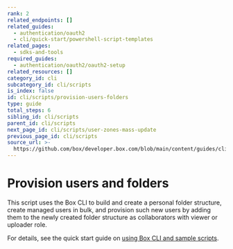 ```yaml
---
rank: 2
related_endpoints: []
related_guides:
  - authentication/oauth2
  - cli/quick-start/powershell-script-templates
related_pages:
  - sdks-and-tools
required_guides:
  - authentication/oauth2/oauth2-setup
related_resources: []
category_id: cli
subcategory_id: cli/scripts
is_index: false
id: cli/scripts/provision-users-folders
type: guide
total_steps: 6
sibling_id: cli/scripts
parent_id: cli/scripts
next_page_id: cli/scripts/user-zones-mass-update
previous_page_id: cli/scripts
source_url: >-
  https://github.com/box/developer.box.com/blob/main/content/guides/cli/scripts/provision-users-folders.md
---
```

# Provision users and folders

This script uses the Box CLI to build and create a
personal folder structure, create managed users in bulk,
and provision such new users by adding them to the newly created
folder structure as collaborators with viewer or uploader role.

For details, see the quick start guide on
[using Box CLI and sample scripts][1].

[1]: g://cli/quick-start/powershell-script-templates